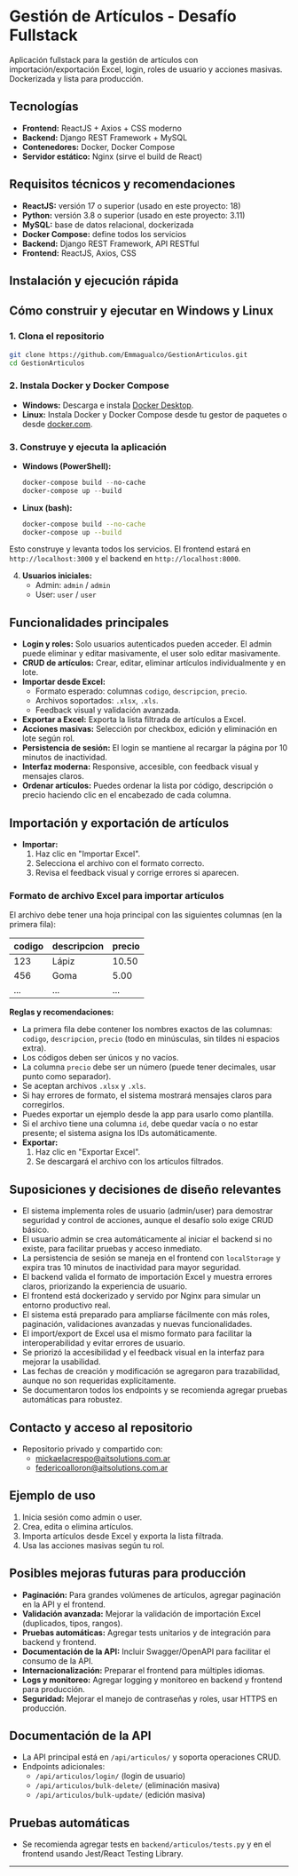 # Gestión de Artículos - Desafío Fullstack

Aplicación fullstack para la gestión de artículos con importación/exportación Excel, login, roles de usuario y acciones masivas. Dockerizada y lista para producción.

## Tecnologías
- **Frontend:** ReactJS + Axios + CSS moderno
- **Backend:** Django REST Framework + MySQL
- **Contenedores:** Docker, Docker Compose
- **Servidor estático:** Nginx (sirve el build de React)

## Requisitos técnicos y recomendaciones
- **ReactJS:** versión 17 o superior (usado en este proyecto: 18)
- **Python:** versión 3.8 o superior (usado en este proyecto: 3.11)
- **MySQL:** base de datos relacional, dockerizada
- **Docker Compose:** define todos los servicios
- **Backend:** Django REST Framework, API RESTful
- **Frontend:** ReactJS, Axios, CSS

## Instalación y ejecución rápida


## Cómo construir y ejecutar en Windows y Linux

### 1. Clona el repositorio
```sh
git clone https://github.com/Emmagualco/GestionArticulos.git
cd GestionArticulos
```

### 2. Instala Docker y Docker Compose
- **Windows:** Descarga e instala [Docker Desktop](https://www.docker.com/products/docker-desktop/).
- **Linux:** Instala Docker y Docker Compose desde tu gestor de paquetes o desde [docker.com](https://docs.docker.com/get-docker/).

### 3. Construye y ejecuta la aplicación

- **Windows (PowerShell):**
  ```powershell
  docker-compose build --no-cache
  docker-compose up --build
  ```

- **Linux (bash):**
  ```bash
  docker-compose build --no-cache
  docker-compose up --build
  ```

Esto construye y levanta todos los servicios. El frontend estará en `http://localhost:3000` y el backend en `http://localhost:8000`.

4. **Usuarios iniciales:**
   - Admin: `admin` / `admin`
   - User: `user` / `user`

## Funcionalidades principales
- **Login y roles:** Solo usuarios autenticados pueden acceder. El admin puede eliminar y editar masivamente, el user solo editar masivamente.
- **CRUD de artículos:** Crear, editar, eliminar artículos individualmente y en lote.
- **Importar desde Excel:**
  - Formato esperado: columnas `codigo`, `descripcion`, `precio`.
  - Archivos soportados: `.xlsx`, `.xls`.
  - Feedback visual y validación avanzada.
- **Exportar a Excel:** Exporta la lista filtrada de artículos a Excel.
- **Acciones masivas:** Selección por checkbox, edición y eliminación en lote según rol.
- **Persistencia de sesión:** El login se mantiene al recargar la página por 10 minutos de inactividad.
- **Interfaz moderna:** Responsive, accesible, con feedback visual y mensajes claros.
- **Ordenar artículos:** Puedes ordenar la lista por código, descripción o precio haciendo clic en el encabezado de cada columna.

## Importación y exportación de artículos
- **Importar:**
  1. Haz clic en "Importar Excel".
  2. Selecciona el archivo con el formato correcto.
  3. Revisa el feedback visual y corrige errores si aparecen.

### Formato de archivo Excel para importar artículos

El archivo debe tener una hoja principal con las siguientes columnas (en la primera fila):

| codigo | descripcion | precio |
|--------|-------------|--------|
| 123    | Lápiz       | 10.50  |
| 456    | Goma        | 5.00   |
| ...    | ...         | ...    |

**Reglas y recomendaciones:**
- La primera fila debe contener los nombres exactos de las columnas: `codigo`, `descripcion`, `precio` (todo en minúsculas, sin tildes ni espacios extra).
- Los códigos deben ser únicos y no vacíos.
- La columna `precio` debe ser un número (puede tener decimales, usar punto como separador).
- Se aceptan archivos `.xlsx` y `.xls`.
- Si hay errores de formato, el sistema mostrará mensajes claros para corregirlos.
- Puedes exportar un ejemplo desde la app para usarlo como plantilla.
- Si el archivo tiene una columna `id`, debe quedar vacía o no estar presente; el sistema asigna los IDs automáticamente.
- **Exportar:**
  1. Haz clic en "Exportar Excel".
  2. Se descargará el archivo con los artículos filtrados.

## Suposiciones y decisiones de diseño relevantes
- El sistema implementa roles de usuario (admin/user) para demostrar seguridad y control de acciones, aunque el desafío solo exige CRUD básico.
- El usuario admin se crea automáticamente al iniciar el backend si no existe, para facilitar pruebas y acceso inmediato.
- La persistencia de sesión se maneja en el frontend con `localStorage` y expira tras 10 minutos de inactividad para mayor seguridad.
- El backend valida el formato de importación Excel y muestra errores claros, priorizando la experiencia de usuario.
- El frontend está dockerizado y servido por Nginx para simular un entorno productivo real.
- El sistema está preparado para ampliarse fácilmente con más roles, paginación, validaciones avanzadas y nuevas funcionalidades.
- El import/export de Excel usa el mismo formato para facilitar la interoperabilidad y evitar errores de usuario.
- Se priorizó la accesibilidad y el feedback visual en la interfaz para mejorar la usabilidad.
- Las fechas de creación y modificación se agregaron para trazabilidad, aunque no son requeridas explícitamente.
- Se documentaron todos los endpoints y se recomienda agregar pruebas automáticas para robustez.

## Contacto y acceso al repositorio
- Repositorio privado y compartido con:
  - mickaelacrespo@aitsolutions.com.ar
  - federicoalloron@aitsolutions.com.ar

## Ejemplo de uso
1. Inicia sesión como admin o user.
2. Crea, edita o elimina artículos.
3. Importa artículos desde Excel y exporta la lista filtrada.
4. Usa las acciones masivas según tu rol.

## Posibles mejoras futuras para producción
- **Paginación:** Para grandes volúmenes de artículos, agregar paginación en la API y el frontend.
- **Validación avanzada:** Mejorar la validación de importación Excel (duplicados, tipos, rangos).
- **Pruebas automáticas:** Agregar tests unitarios y de integración para backend y frontend.
- **Documentación de la API:** Incluir Swagger/OpenAPI para facilitar el consumo de la API.
- **Internacionalización:** Preparar el frontend para múltiples idiomas.
- **Logs y monitoreo:** Agregar logging y monitoreo en backend y frontend para producción.
- **Seguridad:** Mejorar el manejo de contraseñas y roles, usar HTTPS en producción.

## Documentación de la API
- La API principal está en `/api/articulos/` y soporta operaciones CRUD.
- Endpoints adicionales:
  - `/api/articulos/login/` (login de usuario)
  - `/api/articulos/bulk-delete/` (eliminación masiva)
  - `/api/articulos/bulk-update/` (edición masiva)

## Pruebas automáticas
- Se recomienda agregar tests en `backend/articulos/tests.py` y en el frontend usando Jest/React Testing Library.

---


